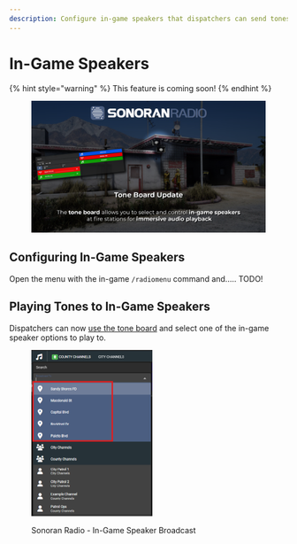 ```yaml
---
description: Configure in-game speakers that dispatchers can send tones to!
---
```


# In-Game Speakers

{% hint style="warning" %}
This feature is coming soon!
{% endhint %}

<figure><img src="../../../.gitbook/assets/image (42).png" alt=""><figcaption></figcaption></figure>

## Configuring In-Game Speakers

Open the menu with the in-game `/radiomenu` command and..... TODO!

## Playing Tones to In-Game Speakers

Dispatchers can now [use the tone board](../dispatch-panel/custom-tone-board.md) and select one of the in-game speaker options to play to.

<figure><img src="../../../.gitbook/assets/image (61).png" alt="" width="219"><figcaption><p>Sonoran Radio - In-Game Speaker Broadcast</p></figcaption></figure>
